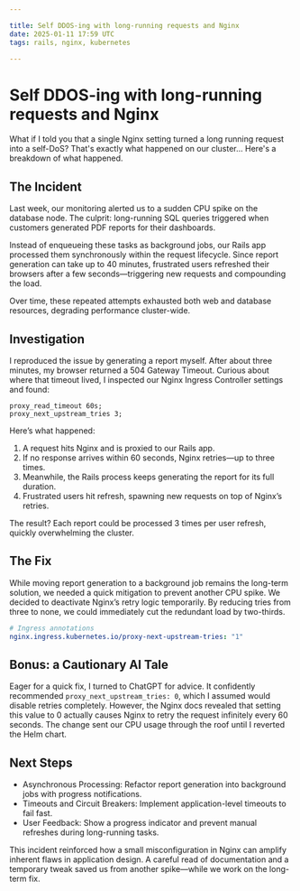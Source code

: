 ```yaml
---

title: Self DDOS-ing with long-running requests and Nginx 
date: 2025-01-11 17:59 UTC
tags: rails, nginx, kubernetes

---
```


# Self DDOS-ing with long-running requests and Nginx

What if I told you that a single Nginx setting turned a long running request into a self-DoS?
That's exactly what happened on our cluster… Here's a breakdown of what happened.


## The Incident

Last week, our monitoring alerted us to a sudden CPU spike on the database node. The culprit: long-running SQL queries triggered when customers generated PDF reports for their dashboards.

Instead of enqueueing these tasks as background jobs, our Rails app processed them synchronously within the request lifecycle. Since report generation can take up to 40 minutes, frustrated users refreshed their browsers after a few seconds—triggering new requests and compounding the load.

Over time, these repeated attempts exhausted both web and database resources, degrading performance cluster-wide.


## Investigation

I reproduced the issue by generating a report myself. 
After about three minutes, my browser returned a 504 Gateway Timeout. 
Curious about where that timeout lived, I inspected our Nginx Ingress Controller settings and found: 

```nginx
proxy_read_timeout 60s;
proxy_next_upstream_tries 3;
```

Here’s what happened:

1. A request hits Nginx and is proxied to our Rails app.
2. If no response arrives within 60 seconds, Nginx retries—up to three times.
3. Meanwhile, the Rails process keeps generating the report for its full duration.
4. Frustrated users hit refresh, spawning new requests on top of Nginx’s retries.


The result? Each report could be processed 3 times per user refresh, quickly overwhelming the cluster.

## The Fix

While moving report generation to a background job remains the long-term solution, we needed a quick mitigation to prevent another CPU spike.
We decided to deactivate Nginx’s retry logic temporarily. By reducing tries from three to none, we could immediately cut the redundant load by two-thirds.

```yaml
# Ingress annotations
nginx.ingress.kubernetes.io/proxy-next-upstream-tries: "1"
```

## Bonus: a Cautionary AI Tale

Eager for a quick fix, I turned to ChatGPT for advice. 
It confidently recommended `proxy_next_upstream_tries: 0`, which I assumed would disable retries completely.
However, the Nginx docs revealed that setting this value to 0 actually causes Nginx to retry the request infinitely every 60 seconds. The change sent our CPU usage through the roof until I reverted the Helm chart.


## Next Steps

- Asynchronous Processing: Refactor report generation into background jobs with progress notifications.
- Timeouts and Circuit Breakers: Implement application-level timeouts to fail fast.
- User Feedback: Show a progress indicator and prevent manual refreshes during long-running tasks.

This incident reinforced how a small misconfiguration in Nginx can amplify inherent flaws in application design. A careful read of documentation and a temporary tweak saved us from another spike—while we work on the long-term fix.





